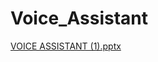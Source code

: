 # Voice_Assistant
[VOICE ASSISTANT (1).pptx](https://github.com/imankur0011/Voice_Assistant/files/9557988/VOICE.ASSISTANT.1.pptx)
